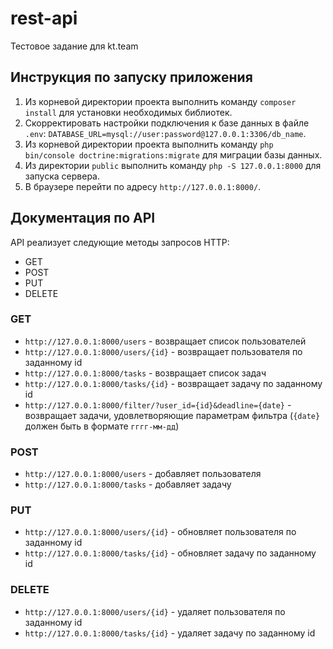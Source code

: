 # rest-api
Тестовое задание для kt.team

## Инструкция по запуску приложения

1. Из корневой директории проекта выполнить команду `composer install` для установки необходимых библиотек.
2. Скорректировать настройки подключения к базе данных в файле `.env`: `DATABASE_URL=mysql://user:password@127.0.0.1:3306/db_name`.
3. Из корневой директории проекта выполнить команду `php bin/console doctrine:migrations:migrate` для миграции базы данных.
4. Из директории `public` выполнить команду `php -S 127.0.0.1:8000` для запуска сервера.
5. В браузере перейти по адресу `http://127.0.0.1:8000/`.

## Документация по API

API реализует следующие методы запросов HTTP:
* GET
* POST
* PUT
* DELETE

### GET

* `http://127.0.0.1:8000/users` - возвращает список пользователей
* `http://127.0.0.1:8000/users/{id}` - возвращает пользователя по заданному id
* `http://127.0.0.1:8000/tasks` - возвращает список задач
* `http://127.0.0.1:8000/tasks/{id}` - возвращает задачу по заданному id 
* `http://127.0.0.1:8000/filter/?user_id={id}&deadline={date}` - возвращает задачи, удовлетворяющие параметрам фильтра (`{date}` должен быть в формате `гггг-мм-дд`)

### POST

* `http://127.0.0.1:8000/users` - добавляет пользователя
* `http://127.0.0.1:8000/tasks` - добавляет задачу

### PUT

* `http://127.0.0.1:8000/users/{id}` - обновляет пользователя по заданному id
* `http://127.0.0.1:8000/tasks/{id}` - обновляет задачу по заданному id

### DELETE

* `http://127.0.0.1:8000/users/{id}` - удаляет пользователя по заданному id
* `http://127.0.0.1:8000/tasks/{id}` - удаляет задачу по заданному id


